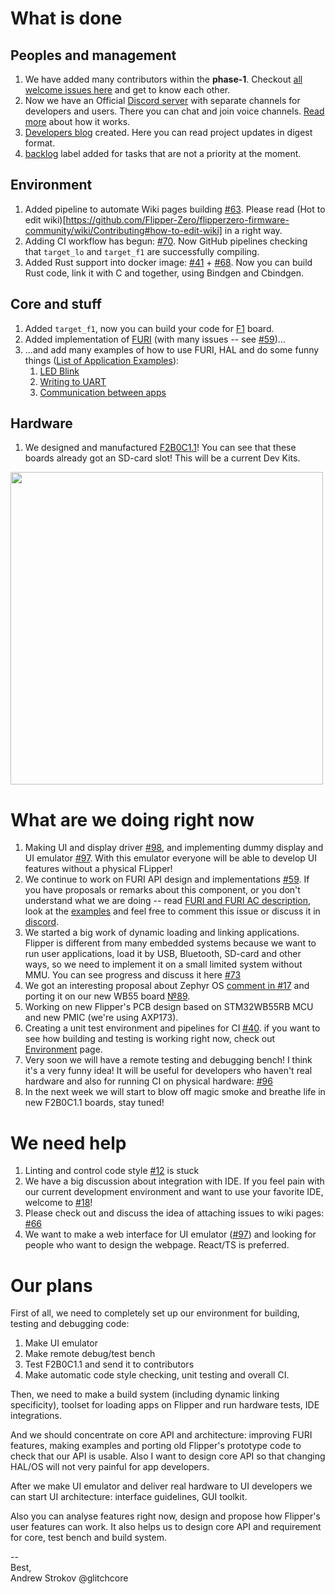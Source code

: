 # What is done

## Peoples and management

1. We have added many contributors within the **phase-1**. Checkout [all welcome issues here](https://github.com/Flipper-Zero/flipperzero-firmware-community/issues?q=is%3Aissue+label%3Awelcome+) and get to know each other.
2. Now we have an Official [Discord server](https://flipperzero.one/discord) with separate channels for developers and users. There you can chat and join voice channels. [Read more](https://github.com/Flipper-Zero/flipperzero-firmware-community/wiki/Communication) about how it works.
3. [Developers blog](https://github.com/Flipper-Zero/flipperzero-firmware-community/wiki/Developer-blog) created. Here you can read project updates in digest format.
4. [backlog](https://github.com/Flipper-Zero/flipperzero-firmware-community/issues?q=label%3Abacklog+) label added for tasks that are not a priority at the moment.

## Environment

1. Added pipeline to automate Wiki pages building [#63](https://github.com/Flipper-Zero/flipperzero-firmware-community/pull/63). Please read (Hot to edit wiki)[https://github.com/Flipper-Zero/flipperzero-firmware-community/wiki/Contributing#how-to-edit-wiki] in a right way.
2. Adding CI workflow has begun:  [#70](https://github.com/Flipper-Zero/flipperzero-firmware-community/pull/70). Now GitHub pipelines checking that `target_lo` and `target_f1` are successfully compiling.
3. Added Rust support into docker image: [#41](https://github.com/Flipper-Zero/flipperzero-firmware-community/pull/41) + [#68](https://github.com/Flipper-Zero/flipperzero-firmware-community/pull/68). Now you can build Rust code, link it with C and together, using Bindgen and Cbindgen.

## Core and stuff

1. Added `target_f1`, now you can build your code for [F1](https://github.com/Flipper-Zero/flipperzero-firmware-community/wiki/Hardware-version-F1B1C0.0) board.
2. Added implementation of [FURI](https://github.com/Flipper-Zero/flipperzero-firmware-community/wiki/FURI) (with many issues -- see [#59](https://github.com/Flipper-Zero/flipperzero-firmware-community/issues/59))...
3. ...and add many examples of how to use FURI, HAL and do some funny things ([List of Application Examples](https://github.com/Flipper-Zero/flipperzero-firmware-community/wiki/Application-examples)):
	1. [LED Blink](https://github.com/Flipper-Zero/flipperzero-firmware-community/wiki/Blink-app)
	2. [Writing to UART](https://github.com/Flipper-Zero/flipperzero-firmware-community/wiki/UART-write)
	3. [Communication between apps](https://github.com/Flipper-Zero/flipperzero-firmware-community/wiki/IPC-example)

## Hardware

1. We designed and manufactured [F2B0C1.1](https://github.com/Flipper-Zero/flipperzero-firmware-community/wiki/Hardware-version-F2B0C1.1)! You can see that these boards already got an SD-card slot!  This will be a current Dev Kits.

<img width="500" src="https://github.com/Flipper-Zero/flipperzero-firmware-community/raw/master/wiki_static/blog/f2b0c1.1.jpeg" />

# What are we doing right now

1. Making UI and display driver [#98](https://github.com/Flipper-Zero/flipperzero-firmware-community/issues/98), and implementing dummy display and UI emulator [#97](https://github.com/Flipper-Zero/flipperzero-firmware-community/issues/97). With this emulator everyone will be able to develop UI features without a physical FLipper!
2. We continue to work on FURI API design and implementations [#59](https://github.com/Flipper-Zero/flipperzero-firmware-community/issues/59). If you have proposals or remarks about this component, or you don't understand what we are doing -- read [FURI and FURI AC description](https://github.com/Flipper-Zero/flipperzero-firmware-community/wiki/FURI), look at the [examples](https://github.com/Flipper-Zero/flipperzero-firmware-community/wiki/Application-examples) and feel free to comment this issue or discuss it in [discord](https://flipperzero.one/discord).
3. We started a big work of dynamic loading and linking applications. Flipper is different from many embedded systems because we want to run user applications, load it by USB, Bluetooth, SD-card and other ways, so we need to implement it on a small limited system without MMU. You can see progress and discuss it here [#73](https://github.com/Flipper-Zero/flipperzero-firmware-community/issues/73)
4. We got an interesting proposal about Zephyr OS [comment in #17](https://github.com/Flipper-Zero/flipperzero-firmware-community/issues/17#issuecomment-683929900) and porting it on our new WB55 board [№89](https://github.com/Flipper-Zero/flipperzero-firmware-community/issues/89).
5. Working on new Flipper's PCB design based on STM32WB55RB MCU and new PMIC (we're using AXP173).
6. Creating a unit test environment and pipelines for CI [#40](https://github.com/Flipper-Zero/flipperzero-firmware-community/issues/40). if you want to see how building and testing is working right now, check out [Environment](https://github.com/Flipper-Zero/flipperzero-firmware-community/wiki/Environment) page.
7. Very soon we will have a remote testing and debugging bench! I think it's a very funny idea! It will be useful for developers who haven't real hardware and also for running CI on physical hardware: [#96](https://github.com/Flipper-Zero/flipperzero-firmware-community/issues/96)
8. In the next week we will start to blow off magic smoke and breathe life in new F2B0C1.1 boards, stay tuned!

# We need help

1. Linting and control code style [#12](https://github.com/Flipper-Zero/flipperzero-firmware-community/issues/12) is stuck
2. We have a big discussion about integration with IDE. If you feel pain with our current development environment and want to use your favorite IDE, welcome to [#18](https://github.com/Flipper-Zero/flipperzero-firmware-community/issues/18)!
3. Please check out and discuss the idea of attaching issues to wiki pages: [#66](https://github.com/Flipper-Zero/flipperzero-firmware-community/issues/66)
4. We want to make a web interface for UI emulator ([#97](https://github.com/Flipper-Zero/flipperzero-firmware-community/issues/97)) and looking for people who want to design the webpage. React/TS is preferred.

# Our plans

First of all, we need to completely set up our environment for building, testing and debugging code:

1. Make UI emulator
2. Make remote debug/test bench
3. Test F2B0C1.1 and send it to contributors
4. Make automatic code style checking, unit testing and overall CI.

Then, we need to make a build system (including dynamic linking specificity), toolset for loading apps on Flipper and run hardware tests, IDE integrations.

And we should concentrate on core API and architecture: improving FURI features, making examples and porting old Flipper's prototype code to check that our API is usable. Also I want to design core API so that changing HAL/OS will not very painful for app developers.

After we make UI emulator and deliver real hardware to UI developers we can start UI architecture: interface guidelines, GUI toolkit.

Also you can analyse features right now, design and propose how Flipper's user features can work. It also helps us to design core API and requirement for core, test bench and build system.

--  
Best,  
Andrew Strokov @glitchcore 
